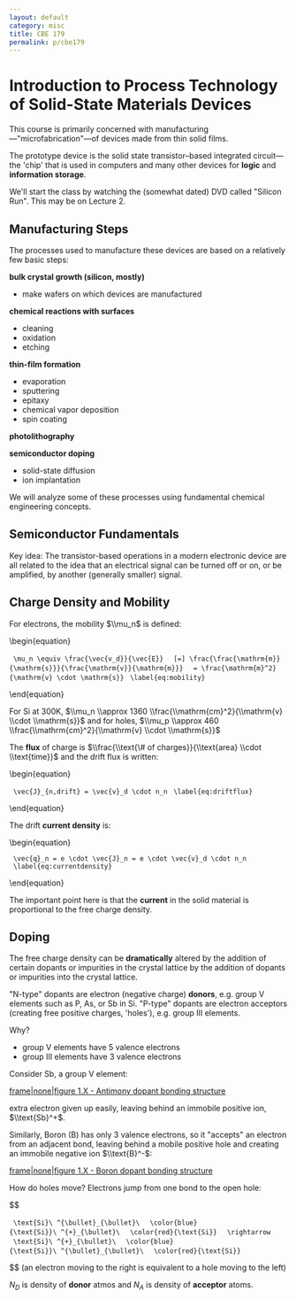 ```yaml
---
layout: default
category: misc
title: CBE 179
permalink: p/cbe179
---
```


Introduction to Process Technology of Solid-State Materials Devices
===================================================================

This course is primarily concerned with manufacturing—"microfabrication"—of devices made from thin solid films.

The prototype device is the solid state transistor–based integrated circuit—the 'chip' that is used in computers and many other devices for **logic** and **information storage**.

We'll start the class by watching the (somewhat dated) DVD called "Silicon Run". This may be on Lecture 2.

Manufacturing Steps
-------------------

The processes used to manufacture these devices are based on a relatively few basic steps:

**bulk crystal growth (silicon, mostly)**

-   make wafers on which devices are manufactured

**chemical reactions with surfaces**

-   cleaning
-   oxidation
-   etching

**thin-film formation**

-   evaporation
-   sputtering
-   epitaxy
-   chemical vapor deposition
-   spin coating

**photolithography**

**semiconductor doping**

-   solid-state diffusion
-   ion implantation

We will analyze some of these processes using fundamental chemical engineering concepts.

Semiconductor Fundamentals
--------------------------

Key idea: The transistor-based operations in a modern electronic device are all related to the idea that an electrical signal can be turned off or on, or be amplified, by another (generally smaller) signal.

Charge Density and Mobility
---------------------------

For electrons, the mobility $\\mu_n$ is defined:

\\begin{equation}

` \mu_n \equiv \frac{\vec{v_d}}{\vec{E}} `
` [=] \frac{\frac{\mathrm{m}}{\mathrm{s}}}{\frac{\mathrm{v}}{\mathrm{m}}} `
` = \frac{\mathrm{m}^2}{\mathrm{v} \cdot \mathrm{s}}`
` \label{eq:mobility}`

\\end{equation}

For Si at 300K, $\\mu_n \\approx 1360 \\frac{\\mathrm{cm}^2}{\\mathrm{v} \\cdot \\mathrm{s}}$ and for holes, $\\mu_p \\approx 460 \\frac{\\mathrm{cm}^2}{\\mathrm{v} \\cdot \\mathrm{s}}$

The **flux** of charge is $\\frac{\\text{\# of charges}}{\\text{area} \\cdot \\text{time}}$ and the drift flux is written:

\\begin{equation}

` \vec{J}_{n,drift} = \vec{v}_d \cdot n_n`
` \label{eq:driftflux}`

\\end{equation}

The drift **current density** is:

\\begin{equation}

` \vec{q}_n = e \cdot \vec{J}_n = e \cdot \vec{v}_d \cdot n_n`
` \label{eq:currentdensity}`

\\end{equation}

The important point here is that the **current** in the solid material is proportional to the free charge density.

Doping
------

The free charge density can be **dramatically** altered by the addition of certain dopants or impurities in the crystal lattice by the addition of dopants or impurities into the crystal lattice.

"N-type" dopants are electron (negative charge) **donors**, e.g. group V elements such as P, As, or Sb in Si. "P-type" dopants are electron acceptors (creating free positive charges, 'holes'), e.g. group III elements.

Why?

-   group V elements have 5 valence electrons
-   group III elements have 3 valence electrons

Consider Sb, a group V element:

[frame|none|figure 1.X - Antimony dopant bonding structure](/file:N-type_dopant.gif "wikilink")

extra electron given up easily, leaving behind an immobile positive ion, $\\text{Sb}^+$.

Similarly, Boron (B) has only 3 valence electrons, so it "accepts" an electron from an adjacent bond, leaving behind a mobile positive hole and creating an immobile negative ion $\\text{B}^-$:

[frame|none|figure 1.X - Boron dopant bonding structure](/file:P-type_dopant.gif "wikilink")

How do holes move? Electrons jump from one bond to the open hole:

$$

` \text{Si}\ ^{\bullet}_{\bullet}\ `
` \color{blue}{\text{Si}}\ ^{+}_{\bullet}\ `
` \color{red}{\text{Si}} `
` \rightarrow `
` \text{Si}\ ^{+}_{\bullet}\ `
` \color{blue}{\text{Si}}\ ^{\bullet}_{\bullet}\ `
` \color{red}{\text{Si}}`

$$ (an electron moving to the right is equivalent to a hole moving to the left)

$N_D$ is density of **donor** atmos and $N_A$ is density of **acceptor** atoms.
